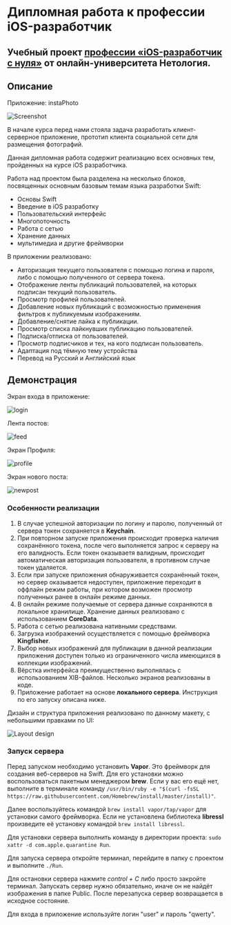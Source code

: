 # Дипломная работа к профессии iOS-разработчик 

## Учебный проект [профессии «iOS-разработчик с нуля»](https://netology.ru/programs/ios-developer) от онлайн-университета Нетология.

## Описание
 
Приложение: instaPhoto

![Screenshot](main.jpg)

В начале курса перед нами стояла задача разработать клиент-серверное приложение, прототип клиента социальной сети для размещения фотографий.

Данная дипломная работа содержит реализацию всех основных тем, пройденных на курсе iOS разработчика.

Работа над проектом была разделена на несколько блоков, посвященных основным базовым темам языка разработки Swift:

- Основы Swift
- Введение в iOS разработку
- Пользовательский интерфейс
- Многопоточность
- Работа с сетью
- Хранение данных
- мультимедиа и другие фреймворки

В приложении реализовано:

- Авторизация текущего пользователя с помощью логина и пароля, либо с помощью полученного от сервера токена.
- Отображение ленты публикаций пользователей, на которых подписан текущий пользователь.
- Просмотр профилей пользователей.
- Добавление новых публикаций с возможностью применения фильтров к публикуемым изображениям.
- Добавление/снятие лайка к публикации.
- Просмотр списка лайкнувших публикацию пользователей.
- Подписка/отписка от пользователей.
- Просмотр подписчиков и тех, на кого подписан пользователь.
- Адаптация под тёмную тему устройства
- Перевод на Русский и Английский язык

## Демонстрация

Экран входа в приложение:

![login](https://github.com/EvgenLipilin/netology_Diplom/blob/master/login.gif)

Лента постов:

![feed](https://github.com/EvgenLipilin/netology_Diplom/blob/master/feed.gif)

Экран Профиля:

![profile](https://github.com/EvgenLipilin/netology_Diplom/blob/master/profile.gif)

Экран нового поста:

![newpost](https://github.com/EvgenLipilin/netology_Diplom/blob/master/newpost.gif)


### Особенности реализации

1. В случае успешной авторизации по логину и паролю, полученный от сервера токен сохраняется в **Keychain**.
2. При повторном запуске приложения происходит проверка наличия сохранённого токена, после чего выполняется запрос к серверу на его валидность. Если токен оказываетя валидным, происходит автоматическая авторизация пользователя, в противном случае токен удаляется.
3. Если при запуске приложения обнаруживается сохранённый токен, но сервер оказывается недоступен, приложение переходит в оффлайн режим работы, при котором возможен просмотр полученных ранее в онлайн режиме данных.
4. В онлайн режиме получаемые от сервера данные сохраняются в локальное хранилище. Хранение данных реализовано с использованием **CoreData**.
5. Работа с сетью реализована нативными средствами.
6. Загрузка изображений осуществляется с помощью фреймворка **Kingfisher**.
7. Выбор новых изображений для публикации в данной реализации приложения доступен только из ограниченного числа имеющихся в коллекции изображений.
8. Вёрстка интерфейса преимущественно выполнялась с использованием XIB-файлов. Несколько экранов реализованы в коде.
9. Приложение работает на основе **локального сервера**. Инструкция по его запуску описана ниже.

Дизайн и структура приложения реализовано по данному макету, с небольшими правками по UI:

![Layout design](https://github.com/EvgenLipilin/netology_Diplom/blob/master/maket.png)

### Запуск сервера

Перед запуском необходимо установить **Vapor**. Это фреймворк для создания веб-серверов на Swift. Для его установки можно воспользоваться пакетным менеджером **brew**. Если у вас его ещё нет, выполните в терминале команду `/usr/bin/ruby -e "$(curl -fsSL https://raw.githubusercontent.com/Homebrew/install/master/install)"`.

Далее воспользуйтесь командой `brew install vapor/tap/vapor` для установки самого фреймворка. Если не установлена библиотека **libressl** произведите её установку командой `brew install libressl`.

Для установки сервера выполнить команду в директории проекта: `sudo xattr -d com.apple.quarantine Run`.

Для запуска сервера откройте терминал, перейдите в папку с проектом и выполните `./Run`.

Для остановки сервера нажмите *сontrol + C* либо просто закройте терминал. Запускать сервер нужно обязательно, иначе он не найдёт изображения в папке Public. После перезапуска сервер возвращается в исходное состояние.

Для входа в приложение используйте логин "user" и пароль "qwerty".
